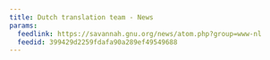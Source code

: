 ```yaml
---
title: Dutch translation team - News
params:
  feedlink: https://savannah.gnu.org/news/atom.php?group=www-nl
  feedid: 399429d2259fdafa90a289ef49549688
---
```

